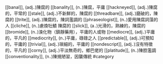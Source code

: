 [[banal]], (adj．)陳腐的 
[[banality]], (n．)陳腐，平庸 
[[hackneyed]], (adj．)陳腐的，平常的 
[[stale]], (adj．)不新鮮的，陳腐的 
[[threadbare]], (adj．)磨破的，陳腐的 
[[trite]], (adj．)陳腐的，陳詞濫調的 
[[phraseologist]], (n．)愛用陳腐詞藻的人 
[[cliche]], (n．)慮煥牡鱝 陳腐的 
[[slick]], (a．)光滑的，熟練的，陳腐的 
[[bromide]], (n．)溴化物（鎮靜藥用），平庸的人或物 
[[mediocre]], (adj．)平庸的，平凡的 
[[mediocrity]], (n．)平庸，碌碌之人 
[[predictable]], (adj．)可預知的，平庸的 
[[trivial]], (adj．)瑣細的，平庸的 
[[nondescript]], (adj．)沒有特徵的，平凡的 
[[corny]], (adj．)平淡無奇的，鄉巴佬的 
[[platitude]], (n．)陳腔濫調 
[[conventionality]], (n．)陳規陋習，因襲傳統 
#category
